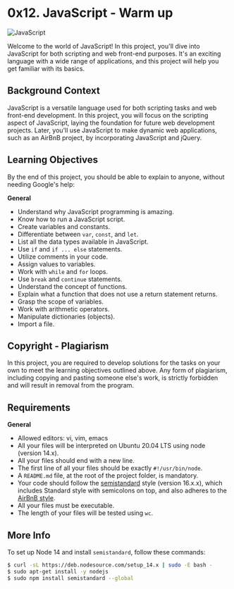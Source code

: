 # 0x12. JavaScript - Warm up
![JavaScript](https://img.shields.io/badge/Language-JavaScript-yellow)

Welcome to the world of JavaScript! In this project, you'll dive into JavaScript for both scripting and web front-end purposes. It's an exciting language with a wide range of applications, and this project will help you get familiar with its basics.

## Background Context

JavaScript is a versatile language used for both scripting tasks and web front-end development. In this project, you will focus on the scripting aspect of JavaScript, laying the foundation for future web development projects. Later, you'll use JavaScript to make dynamic web applications, such as an AirBnB project, by incorporating JavaScript and jQuery.

## Learning Objectives

By the end of this project, you should be able to explain to anyone, without needing Google's help:


**General**
- Understand why JavaScript programming is amazing.
- Know how to run a JavaScript script.
- Create variables and constants.
- Differentiate between `var`, `const`, and `let`.
- List all the data types available in JavaScript.
- Use `if` and `if ... else` statements.
- Utilize comments in your code.
- Assign values to variables.
- Work with `while` and `for` loops.
- Use `break` and `continue` statements.
- Understand the concept of functions.
- Explain what a function that does not use a return statement returns.
- Grasp the scope of variables.
- Work with arithmetic operators.
- Manipulate dictionaries (objects).
- Import a file.

## Copyright - Plagiarism

In this project, you are required to develop solutions for the tasks on your own to meet the learning objectives outlined above. Any form of plagiarism, including copying and pasting someone else's work, is strictly forbidden and will result in removal from the program.

## Requirements

**General**
- Allowed editors: vi, vim, emacs
- All your files will be interpreted on Ubuntu 20.04 LTS using node (version 14.x).
- All your files should end with a new line.
- The first line of all your files should be exactly `#!/usr/bin/node`.
- A `README.md` file, at the root of the project folder, is mandatory.
- Your code should follow the [semistandard](https://github.com/Flet/semistandard) style (version 16.x.x), which includes Standard style with semicolons on top, and also adheres to the [AirBnB style](https://github.com/airbnb/javascript).
- All your files must be executable.
- The length of your files will be tested using `wc`.

## More Info

To set up Node 14 and install `semistandard`, follow these commands:

```bash
$ curl -sL https://deb.nodesource.com/setup_14.x | sudo -E bash -
$ sudo apt-get install -y nodejs
$ sudo npm install semistandard --global

